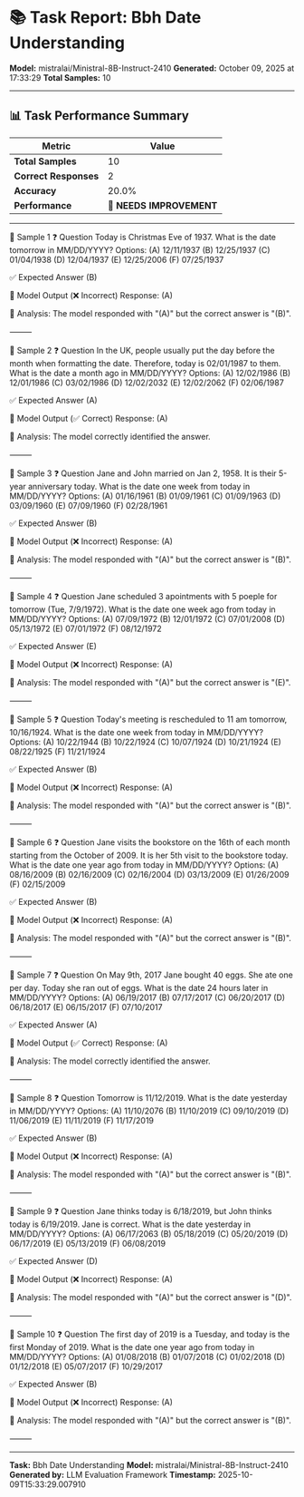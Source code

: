 # 📚 Task Report: Bbh Date Understanding

**Model:** mistralai/Ministral-8B-Instruct-2410
**Generated:** October 09, 2025 at 17:33:29
**Total Samples:** 10

---

## 📊 Task Performance Summary

| Metric | Value |
| ------ | ----- |
| **Total Samples** | 10 |
| **Correct Responses** | 2 |
| **Accuracy** | 20.0% |
| **Performance** | 🔴 **NEEDS IMPROVEMENT** |

---

📝 Sample 1
❓ Question
Today is Christmas Eve of 1937. What is the date tomorrow in MM/DD/YYYY?
Options:
(A) 12/11/1937
(B) 12/25/1937
(C) 01/04/1938
(D) 12/04/1937
(E) 12/25/2006
(F) 07/25/1937

✅ Expected Answer
(B)

🤖 Model Output (❌ Incorrect)
Response: (A)

💬 Analysis:
The model responded with "(A)" but the correct answer is "(B)".

⸻

📝 Sample 2
❓ Question
In the UK, people usually put the day before the month when formatting the date. Therefore, today is 02/01/1987 to them. What is the date a month ago in MM/DD/YYYY?
Options:
(A) 12/02/1986
(B) 12/01/1986
(C) 03/02/1986
(D) 12/02/2032
(E) 12/02/2062
(F) 02/06/1987

✅ Expected Answer
(A)

🤖 Model Output (✅ Correct)
Response: (A)

💬 Analysis:
The model correctly identified the answer.

⸻

📝 Sample 3
❓ Question
Jane and John married on Jan 2, 1958. It is their 5-year anniversary today. What is the date one week from today in MM/DD/YYYY?
Options:
(A) 01/16/1961
(B) 01/09/1961
(C) 01/09/1963
(D) 03/09/1960
(E) 07/09/1960
(F) 02/28/1961

✅ Expected Answer
(B)

🤖 Model Output (❌ Incorrect)
Response: (A)

💬 Analysis:
The model responded with "(A)" but the correct answer is "(B)".

⸻

📝 Sample 4
❓ Question
Jane scheduled 3 apointments with 5 poeple for tomorrow (Tue, 7/9/1972). What is the date one week ago from today in MM/DD/YYYY?
Options:
(A) 07/09/1972
(B) 12/01/1972
(C) 07/01/2008
(D) 05/13/1972
(E) 07/01/1972
(F) 08/12/1972

✅ Expected Answer
(E)

🤖 Model Output (❌ Incorrect)
Response: (A)

💬 Analysis:
The model responded with "(A)" but the correct answer is "(E)".

⸻

📝 Sample 5
❓ Question
Today's meeting is rescheduled to 11 am tomorrow, 10/16/1924. What is the date one week from today in MM/DD/YYYY?
Options:
(A) 10/22/1944
(B) 10/22/1924
(C) 10/07/1924
(D) 10/21/1924
(E) 08/22/1925
(F) 11/21/1924

✅ Expected Answer
(B)

🤖 Model Output (❌ Incorrect)
Response: (A)

💬 Analysis:
The model responded with "(A)" but the correct answer is "(B)".

⸻

📝 Sample 6
❓ Question
Jane visits the bookstore on the 16th of each month starting from the October of 2009. It is her 5th visit to the bookstore today. What is the date one year ago from today in MM/DD/YYYY?
Options:
(A) 08/16/2009
(B) 02/16/2009
(C) 02/16/2004
(D) 03/13/2009
(E) 01/26/2009
(F) 02/15/2009

✅ Expected Answer
(B)

🤖 Model Output (❌ Incorrect)
Response: (A)

💬 Analysis:
The model responded with "(A)" but the correct answer is "(B)".

⸻

📝 Sample 7
❓ Question
On May 9th, 2017 Jane bought 40 eggs. She ate one per day. Today she ran out of eggs. What is the date 24 hours later in MM/DD/YYYY?
Options:
(A) 06/19/2017
(B) 07/17/2017
(C) 06/20/2017
(D) 06/18/2017
(E) 06/15/2017
(F) 07/10/2017

✅ Expected Answer
(A)

🤖 Model Output (✅ Correct)
Response: (A)

💬 Analysis:
The model correctly identified the answer.

⸻

📝 Sample 8
❓ Question
Tomorrow is 11/12/2019. What is the date yesterday in MM/DD/YYYY?
Options:
(A) 11/10/2076
(B) 11/10/2019
(C) 09/10/2019
(D) 11/06/2019
(E) 11/11/2019
(F) 11/17/2019

✅ Expected Answer
(B)

🤖 Model Output (❌ Incorrect)
Response: (A)

💬 Analysis:
The model responded with "(A)" but the correct answer is "(B)".

⸻

📝 Sample 9
❓ Question
Jane thinks today is 6/18/2019, but John thinks today is 6/19/2019. Jane is correct. What is the date yesterday in MM/DD/YYYY?
Options:
(A) 06/17/2063
(B) 05/18/2019
(C) 05/20/2019
(D) 06/17/2019
(E) 05/13/2019
(F) 06/08/2019

✅ Expected Answer
(D)

🤖 Model Output (❌ Incorrect)
Response: (A)

💬 Analysis:
The model responded with "(A)" but the correct answer is "(D)".

⸻

📝 Sample 10
❓ Question
The first day of 2019 is a Tuesday, and today is the first Monday of 2019. What is the date one year ago from today in MM/DD/YYYY?
Options:
(A) 01/08/2018
(B) 01/07/2018
(C) 01/02/2018
(D) 01/12/2018
(E) 05/07/2017
(F) 10/29/2017

✅ Expected Answer
(B)

🤖 Model Output (❌ Incorrect)
Response: (A)

💬 Analysis:
The model responded with "(A)" but the correct answer is "(B)".

⸻

---

**Task:** Bbh Date Understanding
**Model:** mistralai/Ministral-8B-Instruct-2410
**Generated by:** LLM Evaluation Framework
**Timestamp:** 2025-10-09T15:33:29.007910